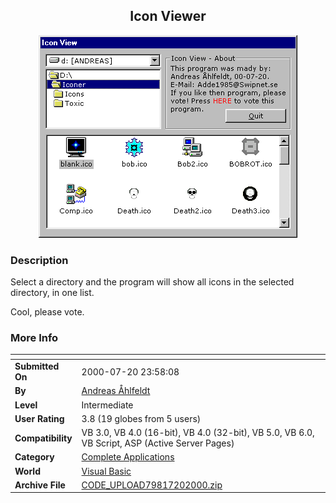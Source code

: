 ﻿<div align="center">

## Icon Viewer

<img src="PIC2000720182479767.gif">
</div>

### Description

Select a directory and the program will show all icons in the selected directory, in one list.

Cool, please vote.
 
### More Info
 


<span>             |<span>
---                |---
**Submitted On**   |2000-07-20 23:58:08
**By**             |[Andreas Åhlfeldt](https://github.com/Planet-Source-Code/PSCIndex/blob/master/ByAuthor/andreas-hlfeldt.md)
**Level**          |Intermediate
**User Rating**    |3.8 (19 globes from 5 users)
**Compatibility**  |VB 3\.0, VB 4\.0 \(16\-bit\), VB 4\.0 \(32\-bit\), VB 5\.0, VB 6\.0, VB Script, ASP \(Active Server Pages\) 
**Category**       |[Complete Applications](https://github.com/Planet-Source-Code/PSCIndex/blob/master/ByCategory/complete-applications__1-27.md)
**World**          |[Visual Basic](https://github.com/Planet-Source-Code/PSCIndex/blob/master/ByWorld/visual-basic.md)
**Archive File**   |[CODE\_UPLOAD79817202000\.zip](https://github.com/Planet-Source-Code/andreas-hlfeldt-icon-viewer__1-9929/archive/master.zip)








